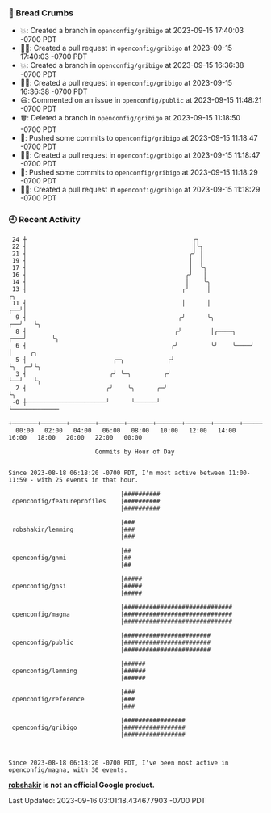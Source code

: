 ### 🍞 Bread Crumbs

 * 💥: Created a branch in `openconfig/gribigo` at 2023-09-15 17:40:03 -0700 PDT
 * ✍🏼: Created a pull request in `openconfig/gribigo` at 2023-09-15 17:40:03 -0700 PDT
 * 💥: Created a branch in `openconfig/gribigo` at 2023-09-15 16:36:38 -0700 PDT
 * ✍🏼: Created a pull request in `openconfig/gribigo` at 2023-09-15 16:36:38 -0700 PDT
 * 😃: Commented on an issue in `openconfig/public` at 2023-09-15 11:48:21 -0700 PDT
 * 🗑: Deleted a branch in `openconfig/gribigo` at 2023-09-15 11:18:50 -0700 PDT
 * 🚢: Pushed some commits to `openconfig/gribigo` at 2023-09-15 11:18:47 -0700 PDT
 * ✍🏼: Created a pull request in `openconfig/gribigo` at 2023-09-15 11:18:47 -0700 PDT
 * 🚢: Pushed some commits to `openconfig/gribigo` at 2023-09-15 11:18:29 -0700 PDT
 * ✍🏼: Created a pull request in `openconfig/gribigo` at 2023-09-15 11:18:29 -0700 PDT

### 🕘 Recent Activity
```
 24 ┼                                              ╭╮
 22 ┤                                              │╰╮
 21 ┤                                             ╭╯ │
 19 ┤                                             │  │
 17 ┤                                             │  ╰╮
 16 ┤                                            ╭╯   │
 14 ┤                                            │    ╰╮
 13 ┤                                           ╭╯     │                     ╭╮
 11 ┤                                           │      │                  ╭──╯│
  9 ┤                                          ╭╯      ╰╮              ╭──╯   ╰╮
  8 ┤                                         ╭╯        │╭────╮    ╭───╯       ╰╮
  6 ┤                                        ╭╯         ╰╯    ╰────╯            │     ╭╮
  5 ┤                        ╭─╮            ╭╯                                  ╰╮  ╭─╯╰╮
  3 ┤                       ╭╯ ╰─╮         ╭╯                                    ╰──╯   ╰╮
  2 ┤                      ╭╯    ╰╮      ╭─╯                                             ╰╮
 -0 ┼──────────────────────╯      ╰──────╯                                                ╰─────────────
    +───────+───────+───────+───────+───────+───────+───────+───────+───────+───────+───────+───────+────
  00:00   02:00   04:00   06:00   08:00   10:00   12:00   14:00   16:00   18:00   20:00   22:00   00:00   

						Commits by Hour of Day


Since 2023-08-18 06:18:20 -0700 PDT, I'm most active between 11:00-11:59 - with 25 events in that hour.

```



```
                               |##########
 openconfig/featureprofiles    |##########
                               |##########

                               |###
 robshakir/lemming             |###
                               |###

                               |##
 openconfig/gnmi               |##
                               |##

                               |#####
 openconfig/gnsi               |#####
                               |#####

                               |##############################
 openconfig/magna              |##############################
                               |##############################

                               |########################
 openconfig/public             |########################
                               |########################

                               |######
 openconfig/lemming            |######
                               |######

                               |###
 openconfig/reference          |###
                               |###

                               |#################
 openconfig/gribigo            |#################
                               |#################



Since 2023-08-18 06:18:20 -0700 PDT, I've been most active in openconfig/magna, with 30 events.

```
**[robshakir](mailto:robjs@google.com) is not an official Google product.**  


Last Updated: 2023-09-16 03:01:18.434677903 -0700 PDT
